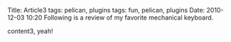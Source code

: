 Title: Article3 tags: pelican, plugins
tags: fun, pelican, plugins
Date: 2010-12-03 10:20
Following is a review of my favorite mechanical keyboard.

content3, yeah!
